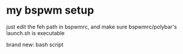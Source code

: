# my bspwm setup

just edit the feh path in bspwmrc, and make sure bspwmrc/polybar's launch.sh is executable

brand new: bash script
